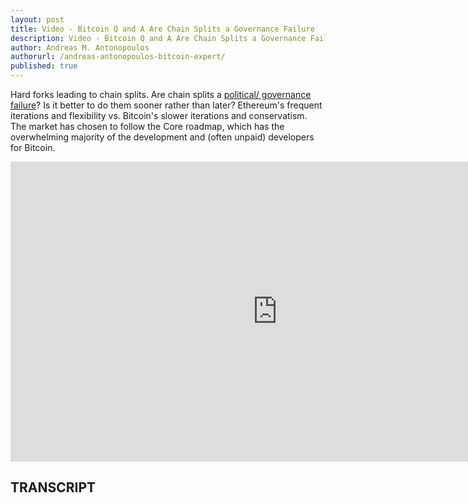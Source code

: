```yaml
---
layout: post
title: Video - Bitcoin Q and A Are Chain Splits a Governance Failure
description: Video - Bitcoin Q and A Are Chain Splits a Governance Failure
author: Andreas M. Antonopoulos
authorurl: /andreas-antonopoulos-bitcoin-expert/
published: true
---
```


<p>Hard forks leading to chain splits. Are chain splits a <a href="/bitcoin-learn-foreign-exchange-market/">political/ governance failure</a>? Is it better to do them sooner rather than later? Ethereum's frequent iterations and flexibility vs. Bitcoin's slower iterations and conservatism. The market has chosen to follow the Core roadmap, which has the overwhelming majority of the development and (often unpaid) developers for Bitcoin.</p>

<center><iframe width="854" height="480" src="https://www.youtube.com/embed/2pJEEVEmEVw?list=PLPQwGV1aLnTsHvzevl9BAUlfsfwFfU7aP" frameborder="0" allowfullscreen></iframe></center>

<h2>TRANSCRIPT</h2>
